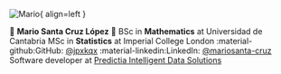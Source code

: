 ![Mario]("../reports/figures/mario.png"){ align=left }

:man: **Mario Santa Cruz López** :man:
BSc in **Mathematics** at Universidad de Cantabria
MSc in **Statistics** at Imperial College London
:material-github:GitHub: <a href="https://github.com/jpxkqx">@jpxkqx</a> 
:material-linkedin:LinkedIn: <a href="https://www.linkedin.com/in/mariosanta-cruz/">@mariosanta-cruz</a> 
Software developer at <a href="https://predictia.es/"> Predictia Intelligent Data Solutions </a> 
